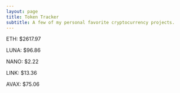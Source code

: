 ```yaml
---
layout: page
title: Token Tracker
subtitle: A few of my personal favorite cryptocurrency projects.
---
```


<!--BEGINCRYPTOINPUT-->
ETH: $2617.97

LUNA: $96.86

NANO: $2.22

LINK: $13.36

AVAX: $75.06

<!--ENDCRYPTOINPUT-->
